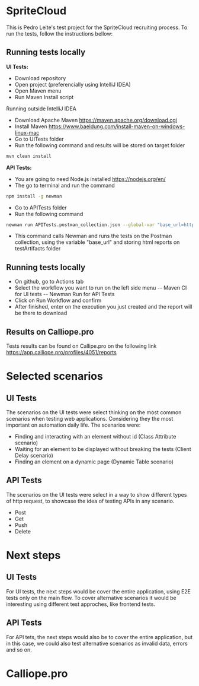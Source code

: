 # SpriteCloud

This is Pedro Leite's test project for the SpriteCloud recruiting process.
To run the tests, follow the instructions bellow:

## Running tests locally
**UI Tests:**
- Download repository
- Open project (preferencially using IntelliJ IDEA)
- Open Maven menu
- Run Maven Install script

Running outside IntelliJ IDEA
- Download Apache Maven https://maven.apache.org/download.cgi
- Install Maven https://www.baeldung.com/install-maven-on-windows-linux-mac
- Go to UITests folder
- Run the following command and results will be stored on target folder
```sh
mvn clean install
```

**API Tests:**
- You are going to need Node.js installed https://nodejs.org/en/
- The go to terminal and run the command
```sh
npm install -g newman
```
- Go to APITests folder
- Run the following command
```sh
newman run APITests.postman_collection.json --global-var "base_url=https://petstore.swagger.io/v2" --suppress-exit-code -r htmlextra --reporter-htmlextra-export testArtifacts/htmlreport.html 
```
- This command calls Newman and runs the tests on the Postman collection, using the variable "base_url" and storing html reports on testArtifacts folder

## Running tests locally
- On github, go to Actions tab
- Select the workflow you want to run on the left side menu
-- Maven CI for UI tests
-- Newman Run for API Tests
- Click on Run Workflow and confirm
- After finished, enter on the execution you just created and the report will be there to download

## Results on Calliope.pro
Tests results can be found on Callipe.pro on the following link https://app.calliope.pro/profiles/4051/reports

# Selected scenarios
## UI Tests
The scenarios on the UI tests were select thinking on the most common scenarios when testing web applications. Considering they the most important on automation daily life.
The scenarios were:
- Finding and interacting with an element without id (Class Attribute scenario)
- Waiting for an element to be displayed without breaking the tests (Client Delay scenario)
- Finding an element on a dynamic page (Dynamic Table scenario)

## API Tests
The scenarios on the UI tests were select in a way to show different types of http request, to showcase the idea of testing APIs in any scenario.
- Post
- Get
- Push
- Delete

# Next steps
## UI Tests
For UI tests, the next steps would be cover the entire application, using E2E tests only on the main flow.
To cover alternative scenarios it would be interesting using different test approches, like frontend tests.

## API Tests
For API tets, the next steps would also be to cover the entire application, but in this case, we could also test alternative scenarios as invalid data, errors and so on.

# Calliope.pro
